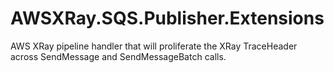 # AWSXRay.SQS.Publisher.Extensions
AWS XRay pipeline handler that will proliferate the XRay TraceHeader across SendMessage and SendMessageBatch calls.
